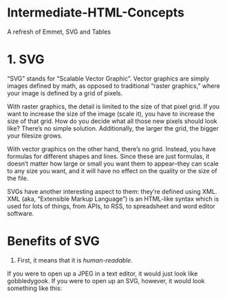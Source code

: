 # Intermediate-HTML-Concepts
A refresh of Emmet, SVG and Tables

# 1. SVG
“SVG” stands for “Scalable Vector Graphic”. Vector graphics are simply images defined by math, as opposed to traditional “raster graphics,” where your image is defined by a grid of pixels.

With raster graphics, the detail is limited to the size of that pixel grid. If you want to increase the size of the image (scale it), you have to increase the size of that grid. How do you decide what all those new pixels should look like? There’s no simple solution. Additionally, the larger the grid, the bigger your filesize grows.

With vector graphics on the other hand, there’s no grid. Instead, you have formulas for different shapes and lines. Since these are just formulas, it doesn’t matter how large or small you want them to appear–they can scale to any size you want, and it will have no effect on the quality or the size of the file.

SVGs have another interesting aspect to them: they’re defined using XML. XML (aka, “Extensible Markup Language”) is an HTML-like syntax which is used for lots of things, from APIs, to RSS, to spreadsheet and word editor software.

# Benefits of SVG
1. First, it means that it is *human-readable*.

If you were to open up a JPEG in a text editor, it would just look like gobbledygook. If you were to open up an SVG, however, it would look something like this:
